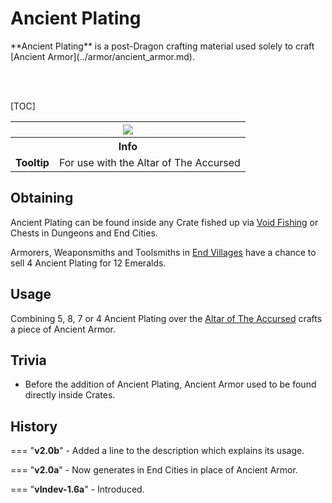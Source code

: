 # Ancient Plating

<div class="result kohara-infobox-grid" markdown>
<div markdown class="kohara-infobox-text">
**Ancient Plating** is a post-Dragon crafting material used solely to craft [Ancient Armor](../armor/ancient_armor.md).

<br><br>

[TOC]

</div>
<div class="kohara-infobox-table">
  <table id="kohara-infobox--item">
	<tr>
		<th colspan="2" class="kohara-infobox--top-image"><img src="../../../assets/items/ancient_plating.png"></th>
	</tr>
	<tr>
		<th colspan="2">Info</th>
	</tr>
	<tr>
		<td><b>Tooltip</b></td>
		<td>For use with the Altar of The Accursed
        </td>
	</tr>
</table>
</div>
</div>

## Obtaining
Ancient Plating can be found inside any Crate fished up via [Void Fishing](../../mechanics/void_fishing.md) or Chests in Dungeons and End Cities.

Armorers, Weaponsmiths and Toolsmiths in [End Villages](../../structures/end_village.md) have a chance to sell 4 Ancient Plating for 12 <i class="icon-minecraft icon-minecraft-emerald"></i>Emeralds.

## Usage
Combining 5, 8, 7 or 4 Ancient Plating over the [Altar of The Accursed](../../mechanics/altar_of_the_accursed.md) crafts a piece of Ancient Armor.

## Trivia
- Before the addition of Ancient Plating, Ancient Armor used to be found directly inside Crates.

## History
=== "**v2.0b**"
    - Added a line to the description which explains its usage.

=== "**v2.0a**"
    - Now generates in End Cities in place of Ancient Armor.

=== "**vIndev-1.6a**"
    - Introduced.
